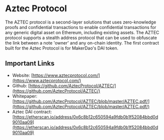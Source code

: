 # Aztec Protocol

The AZTEC protocol is a second-layer solutions that uses zero-knowledge proofs and confidential transactions to enable confidential transactions for any generic digital asset on Ethereum, including existing assets. The AZTEC protocol supports a stealth address protocol that can be used to obfuscate the link between a note 'owner' and any on-chain identity. The first contract built for the Aztec Protocol is for MakerDao's DAI token.

## Important Links

* Website: [https://www.aztecprotocol.com/](https://www.aztecprotocol.com/)
* Github: [https://github.com/AztecProtocol/AZTEC/](https://github.com/AztecProtocol/AZTEC/) 
* Whitepaper: [https://github.com/AztecProtocol/AZTEC/blob/master/AZTEC.pdf/](https://github.com/AztecProtocol/AZTEC/blob/master/AZTEC.pdf/)
* Aztec DAI contract: [https://etherscan.io/address/0x6c8b12c650594a9fdb0b1f52084bbd0d9010aa09](https://etherscan.io/address/0x6c8b12c650594a9fdb0b1f52084bbd0d9010aa09)

